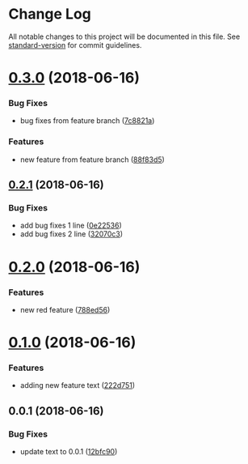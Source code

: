 # Change Log

All notable changes to this project will be documented in this file. See [standard-version](https://github.com/conventional-changelog/standard-version) for commit guidelines.

<a name="0.3.0"></a>
# [0.3.0](https://github.com/Slasher154/test-changelog/compare/v0.2.1...v0.3.0) (2018-06-16)


### Bug Fixes

* bug fixes from feature branch ([7c8821a](https://github.com/Slasher154/test-changelog/commit/7c8821a))


### Features

* new feature from feature branch ([88f83d5](https://github.com/Slasher154/test-changelog/commit/88f83d5))



<a name="0.2.1"></a>
## [0.2.1](https://github.com/Slasher154/test-changelog/compare/v0.2.0...v0.2.1) (2018-06-16)


### Bug Fixes

* add bug fixes 1 line ([0e22536](https://github.com/Slasher154/test-changelog/commit/0e22536))
* add bug fixes 2 line ([32070c3](https://github.com/Slasher154/test-changelog/commit/32070c3))



<a name="0.2.0"></a>
# [0.2.0](https://github.com/Slasher154/test-changelog/compare/v0.1.0...v0.2.0) (2018-06-16)


### Features

* new red feature ([788ed56](https://github.com/Slasher154/test-changelog/commit/788ed56))



<a name="0.1.0"></a>
# [0.1.0](https://github.com/Slasher154/test-changelog/compare/v0.0.1...v0.1.0) (2018-06-16)


### Features

* adding new feature text ([222d751](https://github.com/Slasher154/test-changelog/commit/222d751))



<a name="0.0.1"></a>
## 0.0.1 (2018-06-16)


### Bug Fixes

* update text to 0.0.1 ([12bfc90](https://github.com/Slasher154/test-changelog/commit/12bfc90))
